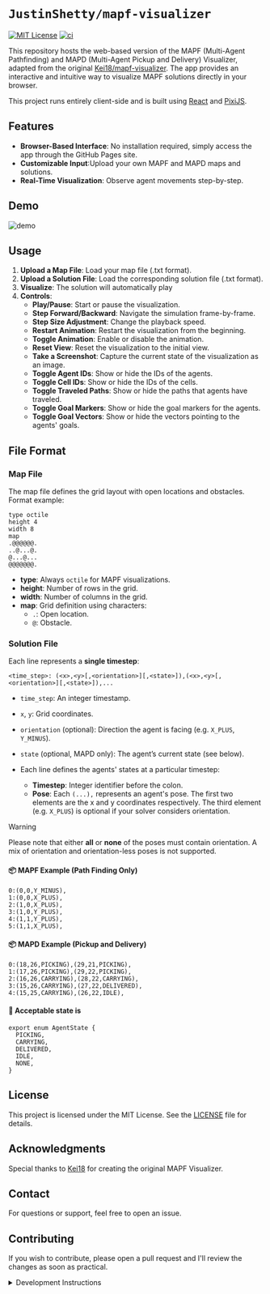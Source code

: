 # `JustinShetty/mapf-visualizer`

[![MIT License](http://img.shields.io/badge/license-MIT-blue.svg?style=flat)](LICENSE)
[![ci](https://github.com/JustinShetty/mapf-visualizer/actions/workflows/ci.yml/badge.svg)](https://github.com/JustinShetty/mapf-visualizer/actions/workflows/ci.yml)

This repository hosts the web-based version of the MAPF (Multi-Agent Pathfinding) and MAPD (Multi-Agent Pickup and Delivery) Visualizer, adapted from the original [Kei18/mapf-visualizer](https://github.com/Kei18/mapf-visualizer). The app provides an interactive and intuitive way to visualize MAPF solutions directly in your browser.

This project runs entirely client-side and is built using [React](https://reactjs.org/) and [PixiJS](https://pixijs.com/).

## Features

-   **Browser-Based Interface**: No installation required, simply access the app through the GitHub Pages site.
-   **Customizable Input**:Upload your own MAPF and MAPD maps and solutions.
-   **Real-Time Visualization**: Observe agent movements step-by-step.

## Demo

![demo](./assets/demo.gif)

## Usage

1. **Upload a Map File**: Load your map file (.txt format).
2. **Upload a Solution File**: Load the corresponding solution file (.txt format).
3. **Visualize**: The solution will automatically play
4. **Controls**:
    - **Play/Pause**: Start or pause the visualization.
    - **Step Forward/Backward**: Navigate the simulation frame-by-frame.
    - **Step Size Adjustment**: Change the playback speed.
    - **Restart Animation**: Restart the visualization from the beginning.
    - **Toggle Animation**: Enable or disable the animation.
    - **Reset View**: Reset the visualization to the initial view.
    - **Take a Screenshot**: Capture the current state of the visualization as an image.
    - **Toggle Agent IDs**: Show or hide the IDs of the agents.
    - **Toggle Cell IDs**: Show or hide the IDs of the cells.
    - **Toggle Traveled Paths**: Show or hide the paths that agents have traveled.
    - **Toggle Goal Markers**: Show or hide the goal markers for the agents.
    - **Toggle Goal Vectors**: Show or hide the vectors pointing to the agents' goals.

## File Format

### Map File

The map file defines the grid layout with open locations and obstacles. Format example:

```
type octile
height 4
width 8
map
.@@@@@@.
..@...@.
@...@...
@@@@@@@.
```

-   **type**: Always `octile` for MAPF visualizations.
-   **height**: Number of rows in the grid.
-   **width**: Number of columns in the grid.
-   **map**: Grid definition using characters:
    -   `.`: Open location.
    -   `@`: Obstacle.

### Solution File

Each line represents a **single timestep**:

```
<time_step>: (<x>,<y>[,<orientation>][,<state>]),(<x>,<y>[,<orientation>][,<state>]),...
```

-   `time_step`: An integer timestamp.
-   `x`, `y`: Grid coordinates.
-   `orientation` (optional): Direction the agent is facing (e.g. `X_PLUS`, `Y_MINUS`).
-   `state` (optional, MAPD only): The agent’s current state (see below).

-   Each line defines the agents' states at a particular timestep:
    -   **Timestep**: Integer identifier before the colon.
    -   **Pose**: Each `(...),` represents an agent's pose. The first two elements are the x and y coordinates respectively. The third element (e.g. `X_PLUS`) is optional if your solver considers orientation.

> [!WARNING]
> Please note that either **all** or **none** of the poses must contain orientation. A mix of orientation and orientation-less poses is not supported.

#### 📦 MAPF Example (Path Finding Only)

```
0:(0,0,Y_MINUS),
1:(0,0,X_PLUS),
2:(1,0,X_PLUS),
3:(1,0,Y_PLUS),
4:(1,1,Y_PLUS),
5:(1,1,X_PLUS),
```

#### 📦 MAPD Example (Pickup and Delivery)

```
0:(18,26,PICKING),(29,21,PICKING),
1:(17,26,PICKING),(29,22,PICKING),
2:(16,26,CARRYING),(28,22,CARRYING),
3:(15,26,CARRYING),(27,22,DELIVERED),
4:(15,25,CARRYING),(26,22,IDLE),

```

#### 🎯 Acceptable state is

```
export enum AgentState {
  PICKING,
  CARRYING,
  DELIVERED,
  IDLE,
  NONE,
}
```

## License

This project is licensed under the MIT License. See the [LICENSE](LICENSE) file for details.

## Acknowledgments

Special thanks to [Kei18](https://github.com/Kei18) for creating the original MAPF Visualizer.

## Contact

For questions or support, feel free to open an issue.

## Contributing

If you wish to contribute, please open a pull request and I'll review the changes as soon as practical.

<details>
  <summary>Development Instructions</summary>

### Running the Development Server

To run the development server locally, follow these steps:

1. **Clone the Repository**:

    ```sh
    git clone https://github.com/JustinShetty/mapf-visualizer.git
    cd mapf-visualizer
    ```

2. **Install Dependencies**:

    ```sh
    npm install
    ```

3. **Start the Development Server**:
    ```sh
    npm run dev
    ```

### Linting the Codebase

To maintain code quality, lint the codebase using the following commands:

1. **Run Linter**:
    ```sh
    npm run lint
    ```

</details>
